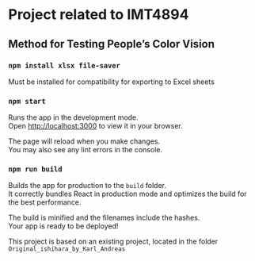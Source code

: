# Project related to IMT4894

## Method for Testing People’s Color Vision


### `npm install xlsx file-saver` 

Must be installed for compatibility for exporting to Excel sheets

### `npm start`

Runs the app in the development mode.\
Open [http://localhost:3000](http://localhost:3000) to view it in your browser.

The page will reload when you make changes.\
You may also see any lint errors in the console.


### `npm run build`

Builds the app for production to the `build` folder.\
It correctly bundles React in production mode and optimizes the build for the best performance.

The build is minified and the filenames include the hashes.\
Your app is ready to be deployed!


This project is based on an existing project, located in the folder `Original_ishihara_by_Karl_Andreas`

